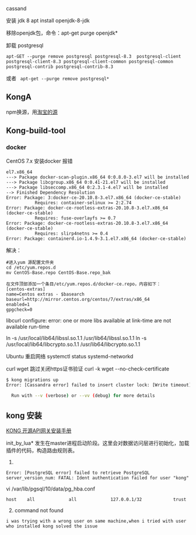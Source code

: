 
cassand

安装 jdk 8
apt install openjdk-8-jdk


移除openjdk包，命令：apt-get purge openjdk*

卸载 postgresql
```
apt-GET --purge remove postgresql postgresql-8.3  postgresql-client  postgresql-client-8.3 postgresql-client-common postgresql-common  postgresql-contrib postgresql-contrib-8.3
```
或者 ``` apt-get --purge remove postgresql*```



## KongA

npm换源，用[淘宝的源](https://www.jianshu.com/p/f311a3a155ff)  





## Kong-build-tool 

### docker
CentOS 7.x 安装docker 报错
```
el7.x86_64
---> Package docker-scan-plugin.x86_64 0:0.8.0-3.el7 will be installed
---> Package libcgroup.x86_64 0:0.41-21.el7 will be installed
---> Package libseccomp.x86_64 0:2.3.1-4.el7 will be installed
--> Finished Dependency Resolution
Error: Package: 3:docker-ce-20.10.8-3.el7.x86_64 (docker-ce-stable)
           Requires: container-selinux >= 2:2.74
Error: Package: docker-ce-rootless-extras-20.10.8-3.el7.x86_64 (docker-ce-stable)
           Requires: fuse-overlayfs >= 0.7
Error: Package: docker-ce-rootless-extras-20.10.8-3.el7.x86_64 (docker-ce-stable)
           Requires: slirp4netns >= 0.4
Error: Package: containerd.io-1.4.9-3.1.el7.x86_64 (docker-ce-stable)
```

解决：
```
#进入yum 源配置文件夹
cd /etc/yum.repos.d
mv CentOS-Base.repo CentOS-Base.repo_bak

在文件顶部添加一个条目/etc/yum.repos.d/docker-ce.repo，内容如下：
[centos-extras]
name=Centos extras - $basearch
baseurl=http://mirror.centos.org/centos/7/extras/x86_64
enabled=1
gpgcheck=0
```


libcurl configure: error: one or more libs available at link-time are not available run-time

ln -s /usr/local/lib64/libssl.so.1.1 /usr/lib64/libssl.so.1.1
ln -s /usr/local/lib64/libcrypto.so.1.1 /usr/lib64/libcrypto.so.1.1


Ubuntu 重启网络
systemctl status systemd-networkd


curl wget 跳过关闭https证书验证
curl -k
wget --no-check-certificate


```bash
$ kong migrations up
Error: [Cassandra error] failed to insert cluster lock: [Write timeout] Operation timed out - received only 0 responses.

  Run with --v (verbose) or --vv (debug) for more details
```


## kong 安装

[KONG 开源API网关安装手册](https://yonglun.me/kong-install-manual/)  



init_by_lua*
发生在master进程启动阶段。这里会对数据访问层进行初始化，加载插件的代码，构造路由规则表。

1.
```
Error: [PostgreSQL error] failed to retrieve PostgreSQL server_version_num: FATAL: Ident authentication failed for user "kong"
```
vi /var/lib/pgsql/10/data/pg_hba.conf 
```
host    all             all             127.0.0.1/32            trust
```

2. command not found

```
i was trying with a wrong user on same machine,when i tried with user who installed kong solved the issue
```